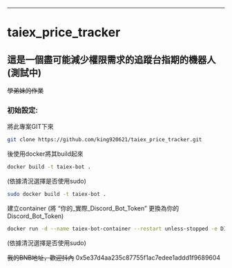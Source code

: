 ---
# taiex_price_tracker

## 這是一個盡可能減少權限需求的追蹤台指期的機器人(測試中)
~~學弟妹的作業~~
### 初始設定:

將此專案GIT下來

```bash
git clone https://github.com/king920621/taiex_price_tracker.git
```

後使用docker將其build起來

```bash
docker build -t taiex-bot .
```

(依據清況選擇是否使用sudo)

```bash
sudo docker build -t taiex-bot .
```

建立container (將  “你的_實際_Discord_Bot_Token” 更換為你的Discord_Bot_Token)

```bash
docker run -d --name taiex-bot-container --restart unless-stopped -e DISCORD_BOT_TOKEN=你的_實際_Discord_Bot_Token --dns 8.8.8.8 taiex-bot
```

(依據清況選擇是否使用sudo)


~~我的BNB地址，歡迎抖內~~
0x5e37d4aa235c87755f1ac7edee1addd1f9689604
